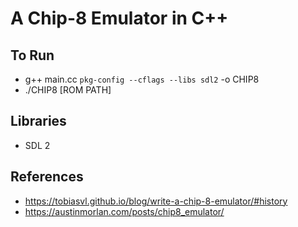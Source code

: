 # A Chip-8 Emulator in C++

## To Run
- g++ main.cc `pkg-config --cflags --libs sdl2` -o CHIP8
- ./CHIP8 [ROM PATH]

## Libraries
- SDL 2

## References
- https://tobiasvl.github.io/blog/write-a-chip-8-emulator/#history
- https://austinmorlan.com/posts/chip8_emulator/